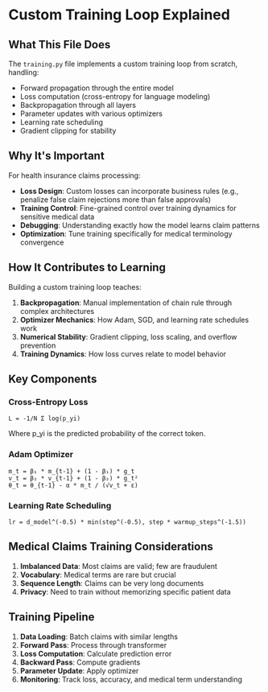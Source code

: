# Custom Training Loop Explained

## What This File Does

The `training.py` file implements a custom training loop from scratch, handling:
- Forward propagation through the entire model
- Loss computation (cross-entropy for language modeling)
- Backpropagation through all layers
- Parameter updates with various optimizers
- Learning rate scheduling
- Gradient clipping for stability

## Why It's Important

For health insurance claims processing:

- **Loss Design**: Custom losses can incorporate business rules (e.g., penalize false claim rejections more than false approvals)
- **Training Control**: Fine-grained control over training dynamics for sensitive medical data
- **Debugging**: Understanding exactly how the model learns claim patterns
- **Optimization**: Tune training specifically for medical terminology convergence

## How It Contributes to Learning

Building a custom training loop teaches:

1. **Backpropagation**: Manual implementation of chain rule through complex architectures
2. **Optimizer Mechanics**: How Adam, SGD, and learning rate schedules work
3. **Numerical Stability**: Gradient clipping, loss scaling, and overflow prevention
4. **Training Dynamics**: How loss curves relate to model behavior

## Key Components

### Cross-Entropy Loss
```
L = -1/N Σ log(p_yi)
```
Where p_yi is the predicted probability of the correct token.

### Adam Optimizer
```
m_t = β₁ * m_{t-1} + (1 - β₁) * g_t
v_t = β₂ * v_{t-1} + (1 - β₂) * g_t²
θ_t = θ_{t-1} - α * m_t / (√v_t + ε)
```

### Learning Rate Scheduling
```
lr = d_model^(-0.5) * min(step^(-0.5), step * warmup_steps^(-1.5))
```

## Medical Claims Training Considerations

1. **Imbalanced Data**: Most claims are valid; few are fraudulent
2. **Vocabulary**: Medical terms are rare but crucial
3. **Sequence Length**: Claims can be very long documents
4. **Privacy**: Need to train without memorizing specific patient data

## Training Pipeline

1. **Data Loading**: Batch claims with similar lengths
2. **Forward Pass**: Process through transformer
3. **Loss Computation**: Calculate prediction error
4. **Backward Pass**: Compute gradients
5. **Parameter Update**: Apply optimizer
6. **Monitoring**: Track loss, accuracy, and medical term understanding